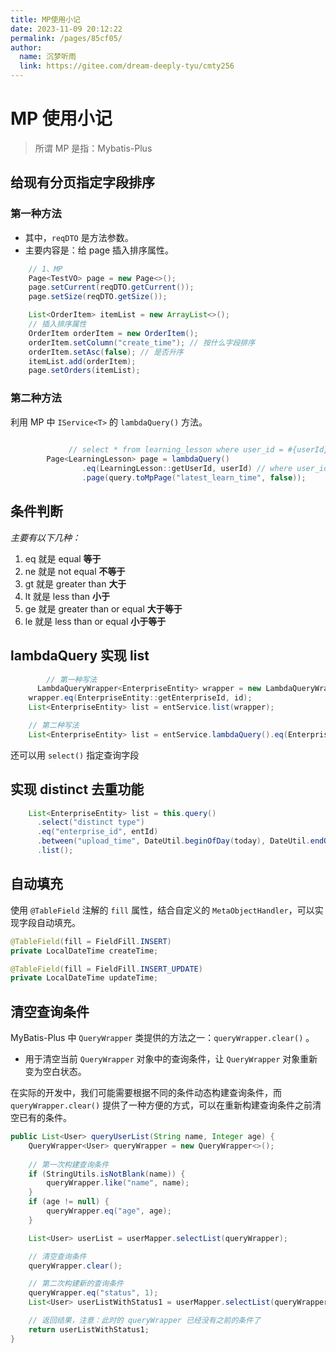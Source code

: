 ```yaml
---
title: MP使用小记
date: 2023-11-09 20:12:22
permalink: /pages/85cf05/
author: 
  name: 沉梦听雨
  link: https://gitee.com/dream-deeply-tyu/cmty256
---
```

# MP 使用小记

> 所谓 MP 是指：Mybatis-Plus

## 给现有分页指定字段排序

### 第一种方法

- 其中，`reqDTO` 是方法参数。
- 主要内容是：给 page 插入排序属性。

```java
    // 1、MP
    Page<TestVO> page = new Page<>();
    page.setCurrent(reqDTO.getCurrent());
    page.setSize(reqDTO.getSize());

    List<OrderItem> itemList = new ArrayList<>();
    // 插入排序属性
    OrderItem orderItem = new OrderItem();
    orderItem.setColumn("create_time"); // 按什么字段排序
    orderItem.setAsc(false); // 是否升序
    itemList.add(orderItem);
    page.setOrders(itemList);

```

### 第二种方法

利用 MP 中 `IService<T>` 的 `lambdaQuery()` 方法。

```java
        
			 // select * from learning_lesson where user_id = #{userId} order by latest_learn_time desc limit #{offset}, #{size}
        Page<LearningLesson> page = lambdaQuery()
                .eq(LearningLesson::getUserId, userId) // where user_id = #{userId}
                .page(query.toMpPage("latest_learn_time", false));

```

## 条件判断

*主要有以下几种：*

1. eq 就是 equal **等于** 
2. ne 就是 not equal **不等于** 
3. gt 就是 greater than **大于**  
4. lt 就是 less than **小于** 
5. ge 就是 greater than or equal **大于等于** 
6. le 就是 less than or equal **小于等于**

## lambdaQuery 实现 list

```java
		// 第一种写法
	  LambdaQueryWrapper<EnterpriseEntity> wrapper = new LambdaQueryWrapper<>();
    wrapper.eq(EnterpriseEntity::getEnterpriseId, id);
    List<EnterpriseEntity> list = entService.list(wrapper);

    // 第二种写法
    List<EnterpriseEntity> list = entService.lambdaQuery().eq(EnterpriseEntity::getEnterpriseId, id).list();
```

还可以用 `select()` 指定查询字段

## 实现 distinct 去重功能

```java
    List<EnterpriseEntity> list = this.query()
      .select("distinct type")
      .eq("enterprise_id", entId)
      .between("upload_time", DateUtil.beginOfDay(today), DateUtil.endOfDay(today))
      .list();
```



## 自动填充

使用 `@TableField` 注解的 `fill` 属性，结合自定义的 `MetaObjectHandler`，可以实现字段自动填充。

```java
@TableField(fill = FieldFill.INSERT)
private LocalDateTime createTime;

@TableField(fill = FieldFill.INSERT_UPDATE)
private LocalDateTime updateTime;
```



## 清空查询条件

MyBatis-Plus 中 `QueryWrapper` 类提供的方法之一：`queryWrapper.clear()` 。

- 用于清空当前 `QueryWrapper` 对象中的查询条件，让 `QueryWrapper` 对象重新变为空白状态。

在实际的开发中，我们可能需要根据不同的条件动态构建查询条件，而 `queryWrapper.clear()` 提供了一种方便的方式，可以在重新构建查询条件之前清空已有的条件。

```java
public List<User> queryUserList(String name, Integer age) {
    QueryWrapper<User> queryWrapper = new QueryWrapper<>();
    
    // 第一次构建查询条件
    if (StringUtils.isNotBlank(name)) {
        queryWrapper.like("name", name);
    }
    if (age != null) {
        queryWrapper.eq("age", age);
    }

    List<User> userList = userMapper.selectList(queryWrapper);

    // 清空查询条件
    queryWrapper.clear();

    // 第二次构建新的查询条件
    queryWrapper.eq("status", 1);
    List<User> userListWithStatus1 = userMapper.selectList(queryWrapper);

    // 返回结果，注意：此时的 queryWrapper 已经没有之前的条件了
    return userListWithStatus1;
}
```

